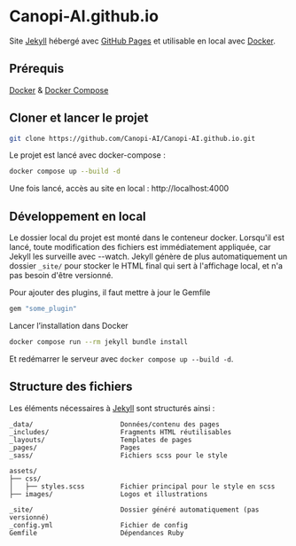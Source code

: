 # Canopi-AI.github.io

Site [Jekyll](https://jekyllrb.com/docs/) hébergé avec [GitHub Pages](https://pages.github.com/) et utilisable en local avec [Docker](https://www.docker.com/).

## Prérequis

[Docker](https://www.docker.com/get-started) & [Docker Compose](https://docs.docker.com/compose/install/)

## Cloner et lancer le projet

```sh
git clone https://github.com/Canopi-AI/Canopi-AI.github.io.git
```

Le projet est lancé avec docker-compose :

```sh
docker compose up --build -d
```

Une fois lancé, accès au site en local : http://localhost:4000

## Développement en local

Le dossier local du projet est monté dans le conteneur docker. Lorsqu'il est lancé, toute modification des fichiers est immédiatement appliquée, car Jekyll les surveille avec --watch. Jekyll génère de plus automatiquement un dossier `_site/` pour stocker le HTML final qui sert à l'affichage local, et n'a pas besoin d'être versionné.

Pour ajouter des plugins, il faut mettre à jour le Gemfile

```ruby
gem "some_plugin"
```

Lancer l’installation dans Docker

```sh
docker compose run --rm jekyll bundle install
```

Et redémarrer le serveur avec `docker compose up --build -d`.

## Structure des fichiers

Les éléments nécessaires à [Jekyll](https://jekyllrb.com/docs/) sont structurés ainsi :

```
_data/                      Données/contenu des pages
_includes/                  Fragments HTML réutilisables
_layouts/                   Templates de pages
_pages/                     Pages
_sass/                      Fichiers scss pour le style

assets/
├── css/
│   ├── styles.scss         Fichier principal pour le style en scss
├── images/                 Logos et illustrations

_site/                      Dossier généré automatiquement (pas versionné)
_config.yml                 Fichier de config
Gemfile                     Dépendances Ruby
```
